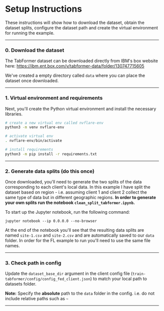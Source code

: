 # Setup Instructions

These instructions will show how to download the dataset, obtain the dataset splits, configure the dataset path and create the virtual environment for running the example.

---

### 0. Download the dataset
The TabFormer dataset can be downloaded directly from IBM's box website here: https://ibm.ent.box.com/v/tabformer-data/folder/130747715605

We've created a empty directory called `data` where you can place the dataset once downloaded.

---

### 1. Virtual environment and requirements
Next, you'll create the Python virtual environment and install the necessary libraries.

```bash
# create a new virtual env called nvflare-env
python3 -m venv nvflare-env

# activate virtual env
. nvflare-env/bin/activate

# install requirements
python3 -m pip install -r requirements.txt 
```

---

### 2. Generate data splits (do this once)
Once downloaded, you'll need to generate the two splits of the data corresponding to each client's local data. 
In this example I have split the dataset based on region - i.e. assuming client 1 and client 2 collect the same type of data but in different geographic regions. **In order to generate your own splits run the notebook `clean_split_tabformer.ipynb`.**

To start up the Jupyter notebook, run the following command:
```
jupyter notebook --ip 0.0.0.0 --no-browser
```

At the end of the notebook you'll see that the resulting data splits are named `site-1.csv` and `site-2.csv` and are automatically saved to our `data` folder. In order for the FL example to run you'll need to use the same file names.

---

### 3. Check path in config
Update the `dataset_base_dir` argument in the client config file (`train-tabformer/config/config_fed_client.json`) to match your local path to datasets folder. 

**Note:** Specify the **absolute** path to the `data` folder in the config. i.e. do not include relative paths such as `~`

---
